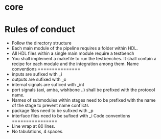 # core
Rules of conduct
===============
* Follow the directory structure
* Each main module of the pipeline requires a folder within HDL.
* All HDL files within a single main module require a testbench
* You shall implement a makefile to run the testbenches. It shall contain a
  recipe for each module and the integration among them.
Name conventions
===============
* inputs are sufixed with \_i
* outputs are sufixed with \_o
* internal signals are suficed with  \_int
* port signals (axi, amba, wishbone ..) shall be prefixed with the protocol
  name.
* Names of submodules within stages need to be prefixed with the name of the
  stage to prevent name conflicts
* package files need to be sufixed with \_p 
* interface files need to be sufixed with \_i
Code conventions
================
* Line wrap at 80 lines.
* No tabulations, 4 spaces.



